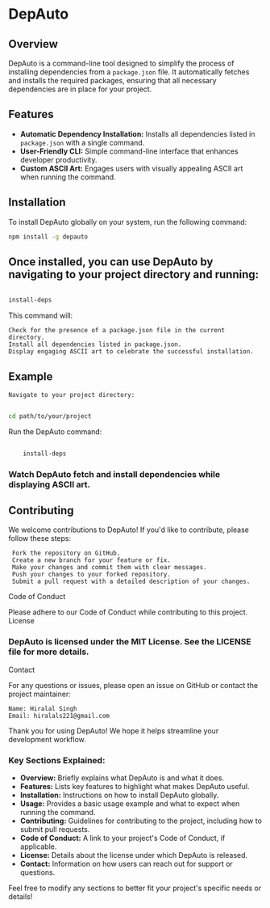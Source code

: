 # DepAuto

## Overview

DepAuto is a command-line tool designed to simplify the process of installing dependencies from a `package.json` file. It automatically fetches and installs the required packages, ensuring that all necessary dependencies are in place for your project.

## Features

- **Automatic Dependency Installation:** Installs all dependencies listed in `package.json` with a single command.
- **User-Friendly CLI:** Simple command-line interface that enhances developer productivity.
- **Custom ASCII Art:** Engages users with visually appealing ASCII art when running the command.

## Installation

To install DepAuto globally on your system, run the following command:

```bash
npm install -g depauto

 ```



## Once installed, you can use DepAuto by navigating to your project directory and running:

```bash

install-deps
```

This command will:

    Check for the presence of a package.json file in the current directory.
    Install all dependencies listed in package.json.
    Display engaging ASCII art to celebrate the successful installation.

## Example

    Navigate to your project directory:
``` bash

cd path/to/your/project
```
Run the DepAuto command:

```bash

    install-deps
```

 ### Watch DepAuto fetch and install dependencies while displaying ASCII art.

## Contributing

We welcome contributions to DepAuto! If you'd like to contribute, please follow these steps:

   ```
    Fork the repository on GitHub.
    Create a new branch for your feature or fix.
    Make your changes and commit them with clear messages.
    Push your changes to your forked repository.
    Submit a pull request with a detailed description of your changes.
```
Code of Conduct

Please adhere to our Code of Conduct while contributing to this project.
License

### DepAuto is licensed under the MIT License. See the LICENSE file for more details.
Contact

For any questions or issues, please open an issue on GitHub or contact the project maintainer:

    Name: Hiralal Singh 
    Email: hiralals221@gmail.com

Thank you for using DepAuto! We hope it helps streamline your development workflow.



### Key Sections Explained:

- **Overview:** Briefly explains what DepAuto is and what it does.
- **Features:** Lists key features to highlight what makes DepAuto useful.
- **Installation:** Instructions on how to install DepAuto globally.
- **Usage:** Provides a basic usage example and what to expect when running the command.
- **Contributing:** Guidelines for contributing to the project, including how to submit pull requests.
- **Code of Conduct:** A link to your project's Code of Conduct, if applicable.
- **License:** Details about the license under which DepAuto is released.
- **Contact:** Information on how users can reach out for support or questions.

Feel free to modify any sections to better fit your project's specific needs or details!
